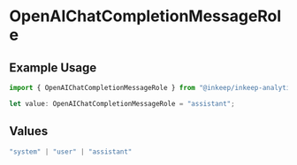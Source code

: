 # OpenAIChatCompletionMessageRole

## Example Usage

```typescript
import { OpenAIChatCompletionMessageRole } from "@inkeep/inkeep-analytics/models/components";

let value: OpenAIChatCompletionMessageRole = "assistant";
```

## Values

```typescript
"system" | "user" | "assistant"
```